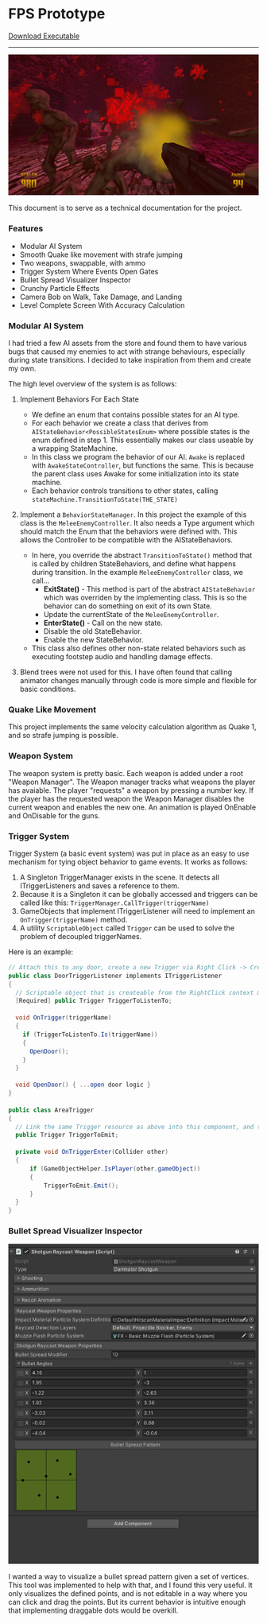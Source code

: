 # FPS Prototype

[Download Executable](https://quenchgames.itch.io/fps-mechanics-prototype)

----

![alt text](Recordings/screenshot_1.jpg)


This document is to serve as a technical documentation for the project.

### Features

- Modular AI System
- Smooth Quake like movement with strafe jumping
- Two weapons, swappable, with ammo
- Trigger System Where Events Open Gates
- Bullet Spread Visualizer Inspector
- Crunchy Particle Effects
- Camera Bob on Walk, Take Damage, and Landing
- Level Complete Screen With Accuracy Calculation

### Modular AI System
I had tried a few AI assets from the store and found them to have various bugs that caused my enemies to act with strange behaviours, especially during state transitions. I decided to take inspiration from them and create my own.

The high level overview of the system is as follows:

1. Implement Behaviors For Each State
   - We define an enum that contains possible states for an AI type.
   - For each behavior we create a class that derives from `AIStateBehavior<PossibleStatesEnum>` where possible states is the enum defined in step 1. This essentially makes our class useable by a wrapping StateMachine.
   - In this class we program the behavior of our AI. `Awake` is replaced with `AwakeStateController`, but functions the same. This is because the parent class uses Awake for some initialization into its state machine.
   - Each behavior controls transitions to other states, calling `stateMachine.TransitionToState(THE_STATE)`
  
2. Implement a `BehaviorStateManager`. In this project the example of this class is the `MeleeEnemyController`. It also needs a Type argument which should match the Enum that the behaviors were defined with. This allows the Controller to be compatible with the AIStateBehaviors.
   - In here, you override the abstract `TransitionToState()` method that is called by children StateBehaviors, and define what happens during transition. In the example `MeleeEnemyController` class, we call...
      - **ExitState()** - This method is part of the abstract `AIStateBehavior` which was overriden by the implementing class. This is so the behavior can do something on exit of its own State.
      - Update the currentState of the `MeleeEnemyController`.
      - **EnterState()** - Call on the new state.
      - Disable the old StateBehavior.
      - Enable the new StateBehavior.
    - This class also defines other non-state related behaviors such as executing footstep audio and handling damage effects.
3. Blend trees were not used for this. I have often found that calling animator changes manually through code is more simple and flexible for basic conditions.

### Quake Like Movement
This project implements the same velocity calculation algorithm as Quake 1, and so strafe jumping is possible.

### Weapon System
The weapon system is pretty basic. Each weapon is added under a root "Weapon Manager". The Weapon manager tracks what weapons the player has avaiable. The player "requests" a weapon by pressing a number key. If the player has the requested weapon the Weapon Manager disables the current weapon and enables the new one. An animation is played OnEnable and OnDisable for the guns.

### Trigger System
Trigger System (a basic event system) was put in place as an easy to use mechanism for tying object behavior to game events. It works as follows:
1. A Singleton TriggerManager exists in the scene. It detects all ITriggerListeners and saves a reference to them.
2. Because it is a Singleton it can be globally accessed and triggers can be called like this: `TriggerManager.CallTrigger(triggerName)`
3. GameObjects that implement ITriggerListener will need to implement an `OnTrigger(triggerName)` method.
4. A utility `ScriptableObject` called `Trigger` can be used to solve the problem of decoupled triggerNames.

Here is an example:
```cs
// Attach this to any door, create a new Trigger via Right Click -> Create Trigger. Assign the resource a name. Link that resource to the TriggerToListenTo variable here.
public class DoorTriggerListener implements ITriggerListener
{
  // Scriptable object that is createable from the RightClick context menu.
  [Required] public Trigger TriggerToListenTo;

  void OnTrigger(triggerName)
  {
    if (TriggerToListenTo.Is(triggerName))
    {
      OpenDoor();
    }
  }

  void OpenDoor() { ...open door logic }
}

public class AreaTrigger
{
  // Link the same Trigger resource as above into this component, and they will now work together!
  public Trigger TriggerToEmit;
  
  private void OnTriggerEnter(Collider other) 
  {
      if (GameObjectHelper.IsPlayer(other.gameObject))
      {
          TriggerToEmit.Emit();
      }
  }
}
```

### Bullet Spread Visualizer Inspector
![alt text](Recordings/bullet_spread_tool.PNG)

I wanted a way to visualize a bullet spread pattern given a set of vertices. This tool was implemented to help with that, and I found this very useful. It only visualizes the defined points, and is not editable in a way where you can click and drag the points. But its current behavior is intuitive enough that implementing draggable dots would be overkill.
